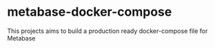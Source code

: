 # metabase-docker-compose
This projects aims to build a production ready docker-compose file for Metabase
